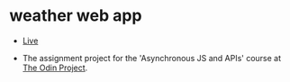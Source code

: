 # weather web app

- [Live](https://vkilng.github.io/weather-app)

- The assignment project for the 'Asynchronous JS and APIs' course at [The Odin Project](https://theodinproject.com).